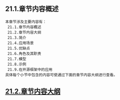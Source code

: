 
## 21.1.章节内容概述
    本章节涉及主要内容有：
     21.1.章节内容概述
     21.2.章节内容大纲
     21.3.简介
     21.4.应用场景
     21.5.优缺点
     21.6.角色及其职责
     21.7.模型
     21.8.示例
     21.9.在开源框架中的应用
	具体每个小节中包含的内容可使通过下面的章节内容大纲进行查看。

## <a href="/enhance/markmap/general/designpattern/designpattern-java/chapter/designpattern-java-outline5-chapter21.html" target="_blank">21.2.章节内容大纲</a>

<Markmap localtion="/enhance/markmap/general/designpattern/designpattern-java/chapter/designpattern-java-outline5-chapter21.html" height="500rem"/>


